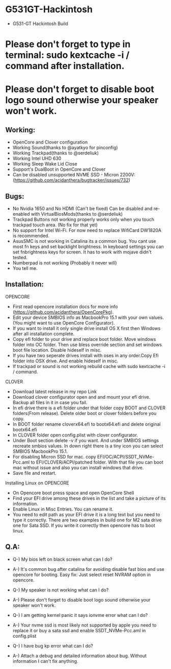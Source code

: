 # G531GT-Hackintosh
- G531-GT Hackintosh Build
# Please don't forget to type in terminal: sudo kextcache -i / command after installation. 
# Please don't forget to disable boot logo sound otherwise your speaker won't work.
## Working:
- OpenCore and Clover configuration
- Working Sound(thanks to @ayatkyo for pinconfig)
- Working Trackpad(thanks to @serdeliuk)
- Working Intel UHD 630
- Working Sleep Wake Lid Close
- Support's DualBoot in OpenCore and Clover
- Can be disabled unsupported NVME SSD - Micron 2200V:(https://github.com/acidanthera/bugtracker/issues/732)

## Bugs:
- No Nvidia 1650 and No HDMI (Can't be fixed) Can be disabled and re-enabled with VirtualBiosMods(thanks to @serdeliuk)
- Trackpad Buttons not working properly works only when you touch trackpad touch area. (No fix for that yet)
- No support for Intel Wi-Fi. For now need to replace WifiCard DW1820A is recommended.
- AsusSMC is not working in Catalina its a common bug. You cant use most fn keys and set backlight brightness. In keyboard
settings you can set fnbrightness keys for screen. It has to work with mojave didn't tested.
- Numberpad is not working (Probably it never will)
- You tell me.

## Installation:
OPENCORE
- First read opencore installation docs for more info (https://github.com/acidanthera/OpenCorePkg). 
- Edit your device SMBIOS info as MacbookPro 15.1 with your own values.(You might want to use OpenCore Configurator).
- If you want to install it only single drive install OS X first then Windows after all installation complete.
- Copy efi folder to your drive and replace boot folder. Move windows folder into OC folder. Then use bless override
section and set windows boot file location. Disable hideself in misc.
- If you have two seperate drives install with oses in any order.Copy Efi folder into OSX drive. And enable hideself in misc.
- If trackpad or sound is not working rebuild cache with  sudo kextcache -i / command.


CLOVER
- Download latest release in my repo Link
- Download clover configurator open and and mount your efi drive. Backup all files in it in case you fail.
- In efi drive there is a efi folder under that folder copy BOOT and CLOVER folders(From release). Delete older boot or clover folders before you copy.
- In BOOT folder rename cloverx64.efi to bootx64.efi and delete original bootx64.efi
- In CLOVER folder open config.plist with clover configurator.
- Under Boot section delete -v if you want. And under SMBIOS settings recreate smbios values. In down right there is a tiny icon you can select SMBIOS MacbookPro 15.1.
- For disabling Micron SSD for mac. copy EFI/OC/ACPI/SSDT_NVMe-Pcc.aml to EFI/CLOVER/ACPI/patched folder. With that file you can boot mac without issue and also you can install windows that drive.
- Save file and restart.


Installing Linux on OPENCORE
- On Opencore boot press space and open OpenCore Shell
- Find your EFI drive among these drives in the list and take a picture of its information.
- Enable Linux in Misc Entries. You can rename it.
- You need to edit path as your EFI drive it is a long text but you need to type it correctly. There are two examples in build one for M2 sata drive one for Sata SSD. If you write it correctly then opencore has to boot linux.



## Q.A:
- Q-) My bios left on black screen what can I do? 
- A-) It's common bug after catalina for avoiding disable fast bios and use opencore for booting. 
Easy fix: Just select reset NVRAM option in opencore.

- Q-) My speaker is not working  what can I do? 
- A-) Please don't forget to disable boot logo sound otherwise your speaker won't work.

- Q-) I am getting kernel panic it says ionvme error what can I do?
- A-) Your nvme ssd is most likely not supported by apple you need to replace it or buy a sata ssd and enable SSDT_NVMe-Pcc.aml in config.plist

- Q-) I have bug kp error what can I do? 
- A-) Attach a debug and detailed information about bug. Without information I can't fix
anything.



